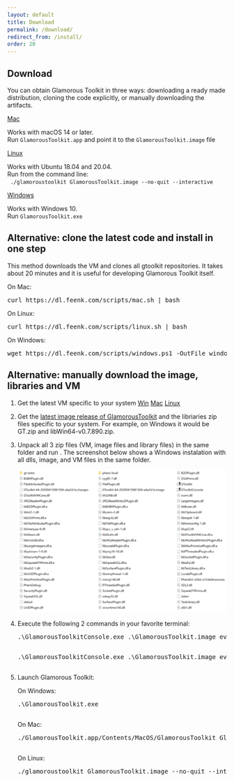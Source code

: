 ```yaml
---
layout: default
title: Download
permalink: /download/
redirect_from: /install/
order: 20
---
```


<section id="install">
  <div class="container pt-5 pb-5 jumbotron-small">
    <div class="row">
      <div class="col-lg-8">
          <h1 class="center-text">Download</h1>
          <p class="lead">You can obtain Glamorous Toolkit in three ways: downloading a ready made distribution, cloning the code explicitly, or manually downloading the artifacts.</p>
      </div>
    </div>
    <div class="row">
      <div class="col-lg-12" id="release-datetime">
      </div>
      <div class="col-lg-4 vspace">
        <a id="osx64" href="https://dl.feenk.com/gt/GlamorousToolkitOSX64-release.zip" class="download-button btn btn-lg btn-block" data-switcher-content="os x">
          <i class="fas fa-download fa-fw margin-right"></i><span>Mac</span>
        </a>
        <p class="padding center">
          Works with macOS 14 or later. <br/>
          Run <code class="small">GlamorousToolkit.app</code> and point it to the <code class="small">GlamorousToolkit.image</code> file
        </p>
      </div>
      <div class="col-lg-4 vspace">
        <a id="linux64" href="https://dl.feenk.com/gt/GlamorousToolkitLinux64-release.zip" class="download-button btn btn-lg btn-block" data-switcher-content="linux">
          <i class="fas fa-download fa-fw margin-right"></i><span>Linux</span>
        </a>
        <p class="padding center">
          Works with Ubuntu 18.04 and 20.04.<br/>
          Run from the command line: <br/> <code class="small"> ./glamoroustoolkit GlamorousToolkit.image --no-quit --interactive</code>
        </p>
      </div>
      <div class="col-lg-4 vspace">
        <a id="win64" href="https://dl.feenk.com/gt/GlamorousToolkitWin64-release.zip" class="download-button btn btn-lg btn-block" data-switcher-content="windows">
          <i class="fas fa-download fa-fw margin-right"></i><span>Windows</span>
        </a>
        <p class="padding center">
          Works with Windows 10.<br/>
          Run <code class="small">GlamorousToolkit.exe</code>
        </p>
      </div>
    </div> 
    <div class="row vspace">
      <div class="col-lg-8">
        <h2>Alternative: clone the latest code and install in one step</h2>
        <p>This method downloads the VM and clones all gtoolkit repositories. It takes about 20 minutes and it is useful for developing Glamorous Toolkit itself.</p>
      </div>
      <div class="col-lg-8">
        <div class="instructions-item selected" area-labelledby="pharo-70">
          <p>On Mac:</p>
          <pre>curl https://dl.feenk.com/scripts/mac.sh | bash</pre>
          <p>On Linux:</p>
          <pre>curl https://dl.feenk.com/scripts/linux.sh | bash</pre>
          <p>On Windows:</p>
          <pre>wget https://dl.feenk.com/scripts/windows.ps1 -OutFile windows.ps1; ./windows.ps1</pre>
        </div>
      </div>
    </div>
    <div class="row vspace">
      <div class="col-lg-8">
        <h2>Alternative: manually download the image, libraries and VM</h2>
      </div>
      <div class="col-lg-8">
        <div class="instructions-item selected" area-labelledby="pharo-70">
          <ol>
            <li>
                <p>Get the latest VM specific to your system 
                <a href="https://github.com/feenkcom/gtoolkit/releases/latest/download/GlamorousToolkitVM-win64-bin.zip" class="btn btn-lg btn-default">Win</a>
                <a href="https://github.com/feenkcom/gtoolkit/releases/latest/download/GlamorousToolkitVM-mac64-bin.zip" class="btn btn-lg btn-default">Mac</a>
                <a href="https://github.com/feenkcom/gtoolkit/releases/latest/download/GlamorousToolkitVM-linux64-bin.zip" class="btn btn-lg btn-default">Linux</a> 
                </p>
            </li>
             <li>
                <p>Get the <a href="https://github.com/feenkcom/gtoolkit/releases/latest" class="btn btn-lg btn-default">latest image release of GlamorousToolkit</a> and the libriaries zip files specific to your system. For example, on Windows it would be GT.zip and libWin64-v0.7.890.zip.
                </p>
            </li>
            <li>
                <p>Unpack all 3 zip files (VM, image files and library files) in the same folder and run . The screenshot below shows a Windows instalation with all dlls, image, and VM files in the same folder.</p>
                <img src="/assets/pictures/manual-install-gt.png"/>
            </li>
            <li>
                <p>Execute the following 2 commands in your favorite terminal:</p>
                <pre>.\GlamorousToolkitConsole.exe .\GlamorousToolkit.image eval --save "ThreadedFFIMigration enableThreadedFFI."
                </pre>
                <pre>.\GlamorousToolkitConsole.exe .\GlamorousToolkit.image eval --save "GtWorld openWithShutdownListener. 30 seconds wait. BlHost pickHost universe snapshot: true andQuit: true."
                </pre>
            </li>
            <li>
                <p>Launch Glamorous Toolkit:</p>
                <p>On Windows:</p>
                <pre>.\GlamorousToolkit.exe
                </pre>
                <p>On Mac:</p>
                 <pre>./GlamorousToolkit.app/Contents/MacOS/GlamorousToolkit GlamorousToolkit.image --no-quit --interactive
                 </pre>
                <p>On Linux:</p>
                <pre>./glamoroustoolkit GlamorousToolkit.image --no-quit --interactive
                </pre>
            </li>
          </ol>
        </div>
      </div>
    </div>
  </div> <!-- /container -->
</section>
